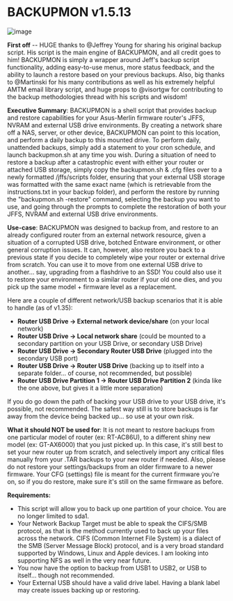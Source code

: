 # BACKUPMON v1.5.13
![image](https://github.com/ViktorJp/BACKUPMON/assets/97465574/8076936b-bb8e-4151-a576-d60110439bd0)

**First off** -- HUGE thanks to @Jeffrey Young for sharing his original backup script. His script is the main engine of BACKUPMON, and all credit goes to him! BACKUPMON is simply a wrapper around Jeff's backup script functionality, adding easy-to-use menus, more status feedback, and the ability to launch a restore based on your previous backups. Also, big thanks to @Martinski for his many contributions as well as his extremely helpful AMTM email library script, and huge props to @visortgw for contributing to the backup methodologies thread with his scripts and wisdom!

**Executive Summary**: BACKUPMON is a shell script that provides backup and restore capabilities for your Asus-Merlin firmware router's JFFS, NVRAM and external USB drive environments. By creating a network share off a NAS, server, or other device, BACKUPMON can point to this location, and perform a daily backup to this mounted drive. To perform daily, unattended backups, simply add a statement to your cron schedule, and launch backupmon.sh at any time you wish. During a situation of need to restore a backup after a catastrophic event with either your router or attached USB storage, simply copy the backupmon.sh & .cfg files over to a newly formatted /jffs/scripts folder, ensuring that your external USB storage was formatted with the same exact name (which is retrievable from the instructions.txt in your backup folder), and perform the restore by running the "backupmon.sh -restore" command, selecting the backup you want to use, and going through the prompts to complete the restoration of both your JFFS, NVRAM and external USB drive environments.

**Use-case**: BACKUPMON was designed to backup from, and restore to an already configured router from an external network resource, given a situation of a corrupted USB drive, botched Entware environment, or other general corruption issues. It can, however, also restore you back to a previous state if you decide to completely wipe your router or external drive from scratch. You can use it to move from one external USB drive to another... say, upgrading from a flashdrive to an SSD! You could also use it to restore your environment to a similar router if your old one dies, and you pick up the same model + firmware level as a replacement.

Here are a couple of different network/USB backup scenarios that it is able to handle (as of v1.35):

* **Router USB Drive -> External network device/share** (on your local network)
* **Router USB Drive -> Local network share** (could be mounted to a secondary partition on your USB Drive, or secondary USB Drive)
* **Router USB Drive -> Secondary Router USB Drive** (plugged into the secondary USB port)
* **Router USB Drive -> Router USB Drive** (backing up to itself into a separate folder... of course, not recommended, but possible)
* **Router USB Drive Partition 1 -> Router USB Drive Partition 2** (kinda like the one above, but gives it a little more separation)

If you do go down the path of backing your USB drive to your USB drive, it's possible, not recommended. The safest way still is to store backups is far away from the device being backed up... so use at your own risk.

**What it should NOT be used for**: It is not meant to restore backups from one particular model of router (ex: RT-AC86U), to a different shiny new model (ex: GT-AX6000) that you just picked up. In this case, it's still best to set your new router up from scratch, and selectively import any critical files manually from your .TAR backups to your new router if needed. Also, please do not restore your settings/backups from an older firmware to a newer firmware. Your CFG (settings) file is meant for the current firmware you're on, so if you do restore, make sure it's still on the same firmware as before.

**Requirements:**
* This script will allow you to back up one partition of your choice. You are no longer limited to sda1.
* Your Network Backup Target must be able to speak the CIFS/SMB protocol, as that is the method currently used to back up your files across the network. CIFS (Common Internet File System) is a dialect of the SMB (Server Message Block) protocol, and is a very broad standard supported by Windows, Linux and Apple devices. I am looking into supporting NFS as well in the very near future.
* You now have the option to backup from USB1 to USB2, or USB to itself... though not recommended.
* Your External USB should have a valid drive label. Having a blank label may create issues backing up or restoring.

